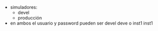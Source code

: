 - simuladores:
	- devel
	- producción
- en ambos el usuario y password pueden ser devel deve o inst1 inst1